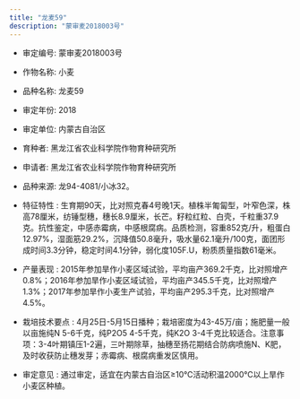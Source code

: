 ```yaml
---
title: "龙麦59"
description: "蒙审麦2018003号"
---
```

* 审定编号:  蒙审麦2018003号

*  作物名称:  小麦

*  品种名称:  龙麦59

*  审定年份:  2018

*  审定单位:  内蒙古自治区

* 育种者:  黑龙江省农业科学院作物育种研究所

*  申请者:  黑龙江省农业科学院作物育种研究所

*  品种来源:  龙94-4081/小冰32。

*  特征特性 : 
生育期90天，比对照克春4号晚1天。植株半匍匐型，叶窄色深，株高78厘米，纺锤型穗，穗长8.9厘米，长芒。籽粒红粒、白壳，千粒重37.9克。抗性鉴定，中感赤霉病，中感根腐病。品质检测，容重852克/升，粗蛋白12.97%，湿面筋29.2%，沉降值50.8毫升，吸水量62.1毫升/100克，面团形成时间3.3分钟，稳定时间4.1分钟，弱化度105F.U，粉质质量指数61毫米。
 
*  产量表现 : 
2015年参加旱作小麦区域试验，平均亩产369.2千克，比对照增产0.8%；2016年参加旱作小麦区域试验，平均亩产345.5千克，比对照增产1.3%；2017年参加旱作小麦生产试验，平均亩产295.3千克，比对照增产4.5%。

*  栽培技术要点 : 
4月25日-5月15日播种；栽培密度为43-45万/亩；施肥量一般以亩施纯N 5-6千克，纯P2O5 4-5千克，纯K2O 3-4千克比较适合。注意事项：3-4叶期镇压1-2遍，三叶期除草，抽穗至扬花期结合防病喷施N、K肥，及时收获防止穗发芽；赤霉病、根腐病重发区慎用。

*  审定意见 : 
通过审定，适宜在内蒙古自治区≥10℃活动积温2000℃以上旱作小麦区种植。
